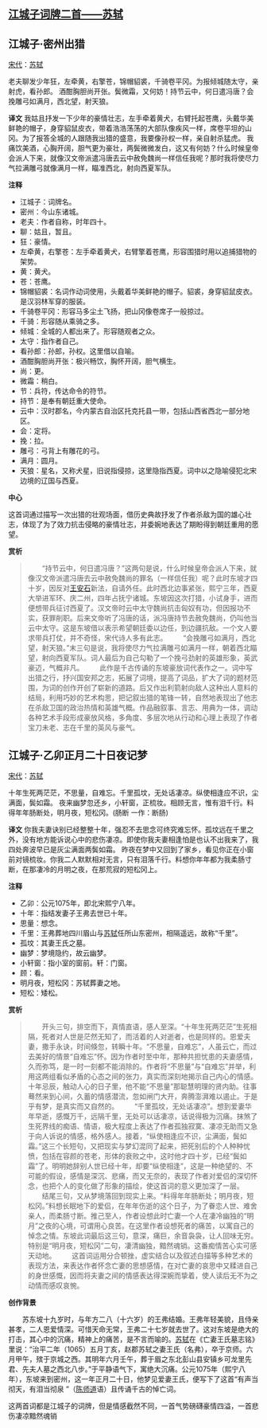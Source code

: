 ## [江城子词牌二首——苏轼](https://zhuanlan.zhihu.com/p/293409445)

## 江城子·密州出猎

[宋代](https://link.zhihu.com/?target=https%3A//so.gushiwen.cn/shiwen/default.aspx%3Fcstr%3D%e5%ae%8b%e4%bb%a3)：[苏轼](https://link.zhihu.com/?target=https%3A//so.gushiwen.cn/authorv_3b99a16ff2dd.aspx)

老夫聊发少年狂，左牵黄，右擎苍，锦帽貂裘，千骑卷平冈。为报倾城随太守，亲射虎，看孙郎。
酒酣胸胆尚开张。鬓微霜，又何妨！持节云中，何日遣冯唐？会挽雕弓如满月，西北望，射天狼。



**译文**
我姑且抒发一下少年的豪情壮志，左手牵着黄犬，右臂托起苍鹰，头戴华美鲜艳的帽子，身穿貂鼠皮衣，带着浩浩荡荡的大部队像疾风一样，席卷平坦的山冈。为了报答全城的人跟随我出猎的盛意，我要像孙权一样，亲自射杀猛虎。
我痛饮美酒，心胸开阔，胆气更为豪壮，两鬓微微发白，这又有何妨？什么时候皇帝会派人下来，就像汉文帝派遣冯唐去云中赦免魏尚一样信任我呢？那时我将使尽力气拉满雕弓就像满月一样，瞄准西北，射向西夏军队。

**注释**

- 江城子：词牌名。
- 密州：今山东诸城。
- 老夫：作者自称，时年四十。
- 聊：姑且，暂且。
- 狂：豪情。
- 左牵黄，右擎苍：左手牵着黄犬，右臂擎着苍鹰，形容围猎时用以追捕猎物的架势。
- 黄：黄犬。
- 苍：苍鹰。
- 锦帽貂裘：名词作动词使用，头戴着华美鲜艳的帽子。貂裘，身穿貂鼠皮衣。是汉羽林军穿的服装。
- 千骑卷平冈：形容马多尘土飞扬，把山冈像卷席子一般掠过。
- 千骑：形容随从乘骑之多。
- 倾城：全城的人都出来了。形容随观者之众。
- 太守：指作者自己。
- 看孙郎：孙郎，孙权。这里借以自喻。
- 酒酣胸胆尚开张：极兴畅饮，胸怀开阔，胆气横生。
- 尚：更。
- 微霜：稍白。
- 节：兵符，传达命令的符节。
- 持节：是奉有朝廷重大使命。
- 云中：汉时郡名，今内蒙古自治区托克托县一带，包括山西省西北一部分地区。
- 会：定将。
- 挽：拉。
- 雕弓：弓背上有雕花的弓。
- 满月：圆月。
- 天狼：星名，又称犬星，旧说指侵掠，这里隐指西夏。词中以之隐喻侵犯北宋边境的辽国与西夏。

**中心**

这首词通过描写一次出猎的壮观场面，借历史典故抒发了作者杀敌为国的雄心壮志，体现了为了效力抗击侵略的豪情壮志，并委婉地表达了期盼得到朝廷重用的愿望。

**赏析**

> 　　“持节云中，何日遣冯唐？”这两句是说，什么时候皇帝会派人下来，就像汉文帝派遣冯唐去云中赦免魏尚的罪名（一样信任我）呢？此时东坡才四十岁，因反对[王安石](https://link.zhihu.com/?target=https%3A//so.gushiwen.cn/authorv_6485481407d1.aspx)新法，自请外任。此时西北边事紧张，熙宁三年，西夏大举进军环、庆二州，四年占抚宁诸城。东坡因这次打猎，小试身手，进而便想带兵征讨西夏了。汉文帝时云中太守魏尚抗击匈奴有功，但因报功不实，获罪削职。后来文帝听了冯唐的话，派冯唐持节去赦免魏尚，仍叫他当云中太守。这是东坡借以表示希望朝廷委以边任，到边疆抗敌。一个文人要求带兵打仗，并不奇怪，宋代诗人多有此志。
> 　　“会挽雕弓如满月，西北望，射天狼。”末三句是说，我将使尽力气拉满雕弓如满月一样，朝着西北瞄望，射向西夏军队。词人最后为自己勾勒了一个挽弓劲射的英雄形象，英武豪迈，气概非凡。
> 　　此作是千古传诵的东坡豪放词代表作之一。词中写出猎之行，抒兴国安邦之志，拓展了词境，提高了词品，扩大了词的题材范围，为词的创作开创了崭新的道路。后又作出利箭射向敌人这种出人意料的结局，利用巧妙的艺术构思，把记叙出猎的笔锋一转，自然地表现出了他志在杀敌卫国的政治热情和英雄气概。作品融叙事、言志、用典为一体，调动各种艺术手段形成豪放风格，多角度、多层次地从行动和心理上表现了作者宝刀未老、志在千里的英风与豪气。



## 江城子·乙卯正月二十日夜记梦

[宋代](https://link.zhihu.com/?target=https%3A//so.gushiwen.cn/shiwen/default.aspx%3Fcstr%3D%e5%ae%8b%e4%bb%a3)：[苏轼](https://link.zhihu.com/?target=https%3A//so.gushiwen.cn/authorv_3b99a16ff2dd.aspx)

十年生死两茫茫，不思量，自难忘。千里孤坟，无处话凄凉。纵使相逢应不识，尘满面，鬓如霜。
夜来幽梦忽还乡，小轩窗，正梳妆。相顾无言，惟有泪千行。料得年年肠断处，明月夜，短松冈。(肠断 一作：断肠)

**译文**
你我夫妻诀别已经整整十年，强忍不去思念可终究难忘怀。孤坟远在千里之外，没有地方能诉说心中的悲伤凄凉。即使你我夫妻相逢怕是也认不出我来了，我四处奔波早已是灰尘满面两鬓如霜。
昨夜在梦中又回到了家乡，看见你正在小窗前对镜梳妆。你我二人默默相对无言，只有泪落千行。料想你年年都为我柔肠寸断，在那凄冷的月明之夜，在那荒寂的短松冈上。

**注释**

- 乙卯：公元1075年，即北宋熙宁八年。
- 十年：指结发妻子王弗去世已十年。
- 思量：想念。
- 千里：王弗葬地四川眉山与[苏轼](https://link.zhihu.com/?target=https%3A//so.gushiwen.cn/authorv_3b99a16ff2dd.aspx)任所山东密州，相隔遥远，故称“千里”。
- 孤坟：其妻王氏之墓。
- 幽梦：梦境隐约，故云幽梦。
- 小轩窗：指小室的窗前。轩：门窗。
- 顾：看。
- 明月夜，短松冈：苏轼葬妻之地。
- 短松：矮松。

**赏析**

> 　　开头三句，排空而下，真情直语，感人至深。“十年生死两茫茫”生死相隔，死者对人世是茫然无知了，而活着的人对逝者，也是同样的。恩爱夫妻，撒手永诀，时间倏忽，转瞬十年。“不思量，自难忘”，人虽云亡，而过去美好的情景“自难忘”怀。因为作者时至中年，那种共担忧患的夫妻感情，久而弥笃，是一时一刻都不能消除的。作者将“不思量”与“自难忘”并举，利用这两组看似矛盾的心态之间的张力，真实而深刻地揭示自己内心的情感。十年忌辰，触动人心的日子里，他不能“不思量”那聪慧明理的贤内助。往事蓦然来到心间，久蓄的情感潜流，忽如闸门大开，奔腾澎湃难以遏止。于是乎有梦，是真实而又自然的。
> 　　“千里孤坟，无处话凄凉”。想到爱妻华年早逝，感慨万千，远隔千里，无处可以话凄凉，话说得极为沉痛。抹煞了生死界线的痴语、情语，极大程度上表达了作者孤独寂寞、凄凉无助而又急于向人诉说的情感，格外感人。接着，“纵使相逢应不识，尘满面，鬓如霜。”这三个长短句，又把现实与梦幻混同了起来，把死别后的个人种种忧愤，包括在容颜的苍老，形体的衰败之中，这时他才四十岁，已经“鬓如霜”了。明明她辞别人世已经十年，却要“纵使相逢”，这是一种绝望的、不可能的假设，感情是深沉、悲痛，而又无奈的，表现了作者对爱侣的深切怀念，也把个人的变化做了形象的描绘，使这首词的意义更加深了一层。
> 　　结尾三句，又从梦境落回到现实上来。“料得年年肠断处；明月夜，短松冈。”料想长眠地下的爱侣，在年年伤逝的这个日子，为了眷恋人世、难舍亲人，而柔肠寸断。推己至人，作者设想此时亡妻一个人在凄冷幽独的“明月”之夜的心境，可谓用心良苦。在这里作者设想死者的痛苦，以寓自己的悼念之情。东坡此词最后这三句，意深，痛巨，余音袅袅，让人回味无穷。特别是“明月夜，短松冈”二句，凄清幽独，黯然魂销。这番痴情苦心实可感天动地。
> 　　这首词运用分合顿挫，虚实结合以及叙述白描等多种艺术的表现方法，来表达作者怀念亡妻的思想感情，在对亡妻的哀思中又糅进自己的身世感慨，因而将夫妻之间的情感表达得深婉而挚着，使人读后无不为之动情而感叹哀惋。

**创作背景**

　　苏东坡十九岁时，与年方二八（十六岁）的王弗结婚。王弗年轻美貌，且侍亲甚孝，二人恩爱情深。可惜天命无常，王弗二十七岁就去世了。这对东坡是绝大的打击，其心中的沉痛，精神上的痛苦，是不言而喻的。[苏轼](https://link.zhihu.com/?target=https%3A//so.gushiwen.cn/authorv_3b99a16ff2dd.aspx)在《亡妻王氏墓志铭》里说：“治平二年（1065）五月丁亥，赵郡苏轼之妻王氏（名弗），卒于京师。六月甲午，殡于京城之西。其明年六月壬午，葬于眉之东北彭山县安镇乡可龙里先君、先夫人墓之西北八步。”于平静语气下，寓绝大沉痛。公元1075年（熙宁八年），东坡来到密州，这一年正月二十日，他梦见爱妻王氏，便写下了这首“有声当彻天，有泪当彻泉 ”（[陈师道](https://link.zhihu.com/?target=https%3A//so.gushiwen.cn/authorv_586cb8ef4822.aspx)语）且传诵千古的悼亡词。





这两首词都是江城子的词牌，但是情感截然不同，一首气势磅礴豪情四溢，一首悲伤凄凉黯然魂销